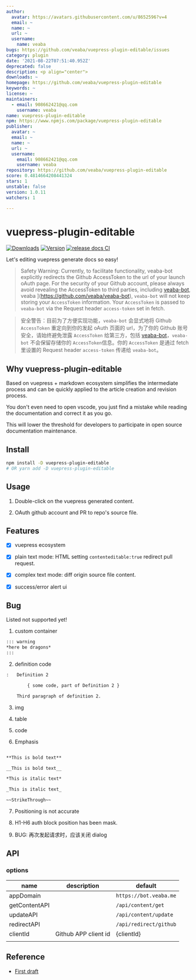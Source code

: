 ```yaml
---
author:
  avatar: https://avatars.githubusercontent.com/u/8652596?v=4
  email: ~
  name: ~
  url: ~
  username:
    name: veaba
bugs: https://github.com/veaba/vuepress-plugin-editable/issues
category: plugin
date: '2021-08-22T07:51:40.952Z'
deprecated: false
description: <p align="center">
downloads: ~
homepage: https://github.com/veaba/vuepress-plugin-editable
keywords: ~
license: ~
maintainers:
  - email: 908662421@qq.com
    username: veaba
name: vuepress-plugin-editable
npm: https://www.npmjs.com/package/vuepress-plugin-editable
publisher:
  avatar: ~
  email: ~
  name: ~
  url: ~
  username:
    email: 908662421@qq.com
    username: veaba
repository: https://github.com/veaba/vuepress-plugin-editable
score: 0.4814664208441324
stars: 1
unstable: false
version: 1.0.11
watchers: 1

---
```


# vuepress-plugin-editable

<p align="center">

<a href="https://npmcharts.com/compare/vuepress-plugin-editable?minimal=true"><img src="https://img.shields.io/npm/dm/vuepress-plugin-editable.svg" alt="Downloads"></a>
<a href="https://www.npmjs.com/package/vuepress-plugin-editable"><img src="https://img.shields.io/npm/v/vuepress-plugin-editable.svg" alt="Version"></a>
[![release docs CI](https://github.com/veaba/vuepress-plugin-editable/actions/workflows/release-docs.yml/badge.svg)](https://github.com/veaba/vuepress-plugin-editable/actions/workflows/release-docs.yml)

</p>

Let's editing vuepress generate docs so easy!

> Safety Warning: Currently, to facilitate functionality, veaba-bot explicitly redirects the Github AccessToken to the url of your launch oAuth page. For the security of your Github account, please always avoid revealing the AccessToken to third parties, including [veaba-bot](), veaba ](https://github.com/veaba/veaba-bot), `veaba-bot` will not keep storing your `AccessToken` information. Your `AccessToken` is passed to `veaba-bot` via the Request header `access-token` set in fetch.

> 安全警告：目前为了方便实现功能，`veaba-bot` 会显式地将 Github `AccessToken` 重定向到你的发起 oAuth 页面的 url，为了你的 Github 账号安全，请始终避免泄露 `AccessToken` 给第三方，包括 [veaba-bot](https://github.com/veaba/veaba-bot)，`veaba-bot` 不会保留存储你的 `AccessToken`信息。你的 `AccessToken` 是通过 fetch 里设置的 Request header `access-token` 传递给 `veaba-bot`。

## Why vuepress-plugin-editable

Based on vuepress + markdown ecosystem simplifies the intermediate process and can be quickly applied to the article
creation and revision process.

You don't even need to open vscode, you just find a mistake while reading the documentation and correct it as you go.

This will lower the threshold for developers to participate in open source documentation maintenance.

## Install

```sh
npm install -D vuepress-plugin-editable
# OR yarn add -D vuepress-plugin-editable
```

## Usage

1. Double-click on the vuepress generated content.

2. OAuth github account and PR to repo's source file.

## Features

- [x] vuepress ecosystem

- [x] plain text mode: HTML setting `contenteditable:true` redirect pull request.

- [x] complex text mode: diff origin source file content.

- [x] success/error alert ui

## Bug

Listed not supported yet!

1. custom container

```txt
::: warning
*here be dragons*
:::

```

2. definition code

```txt
:   Definition 2

        { some code, part of Definition 2 }

    Third paragraph of definition 2.

```

3. img

4. table

5. code

6. Emphasis

```txt

**This is bold text**

__This is bold text__

*This is italic text*

_This is italic text_

~~StrikeThrough~~

```

7. Positioning is not accurate

8. H1-H6 auth block position has been mask.

9. BUG: 再次发起请求时，应该关闭 dialog
## API

### options

| name          | description          | default                |
| ------------- | -------------------- | ---------------------- |
| appDomain     |                      | `https://bot.veaba.me` |
| getContentAPI |                      | `/api/content/get`     |
| updateAPI     |                      | `/api/content/update`  |
| redirectAPI   |                      | `/api/redirect/github` |
| clientId      | Github APP client id | {clientId}             |
|               |                      |                        |

## Reference

- [First draft](https://github.com/vuejs/docs-next-zh-cn/discussions/377#discussioncomment-298623)

